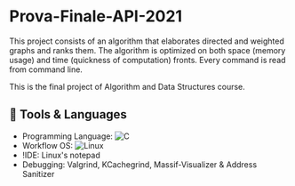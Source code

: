 # Prova-Finale-API-2021

This project consists of an algorithm that elaborates directed and weighted graphs and ranks them.
The algorithm is optimized on both space (memory usage) and time (quickness of computation) fronts.
Every command is read from command line.

This is the final project of Algorithm and Data Structures course.

## 🔨 Tools & Languages
+ Programming Language: ![C](https://img.shields.io/badge/c-%2300599C.svg?style=for-the-badge&logo=c&logoColor=white)
+ Workflow OS: ![Linux](https://img.shields.io/badge/Linux-FCC624?style=for-the-badge&logo=linux&logoColor=black)
+ !IDE: Linux's notepad
+ Debugging: Valgrind, KCachegrind, Massif-Visualizer & Address Sanitizer 
